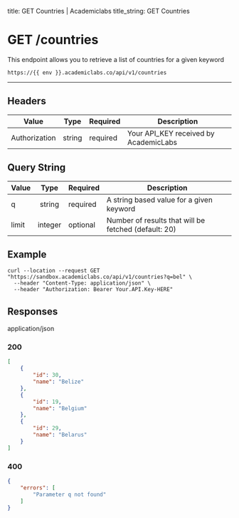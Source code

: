 title: GET Countries | Academiclabs
title_string: <span class="t-get">GET</span> Countries

# <span class="t-get">GET</span>  /countries

This endpoint allows you to retrieve a list of countries for a given keyword

```
https://{{ env }}.academiclabs.co/api/v1/countries
```

---

## Headers

|  Value   |      Type      |  Required | Description |
| -------- |:--------------:|-----------|-----------|
| Authorization  | string | required | Your API_KEY received by AcademicLabs|


## Query String

|  Value   |      Type      |  Required | Description |
| -------- |:--------------:|-----------|-----------|
| q  | string | required | A string based value for a given keyword|
| limit  | integer | optional | Number of results that will be fetched (default: 20)|


## Example

```curl
curl --location --request GET "https://sandbox.academiclabs.co/api/v1/countries?q=bel" \
  --header "Content-Type: application/json" \
  --header "Authorization: Bearer Your.API.Key-HERE"
```

## Responses

<span class="response-type" >application/json</span>

### <span class="circle-green"></span>200

```json
[
    {
        "id": 30,
        "name": "Belize"
    },
    {
        "id": 19,
        "name": "Belgium"
    },
    {
        "id": 29,
        "name": "Belarus"
    }
]
```

### <span class="circle-red"></span>400

```json
{
    "errors": [
        "Parameter q not found"
    ]
}
```